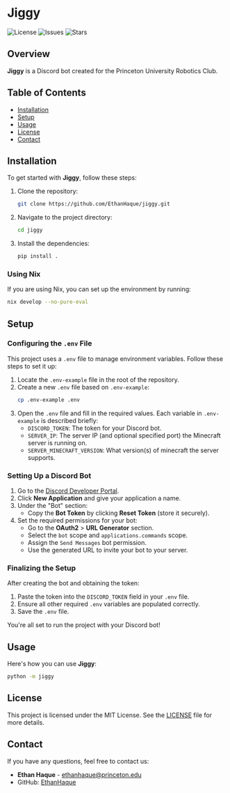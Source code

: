 # Jiggy

![License](https://img.shields.io/github/license/EthanHaque/jiggy)
![Issues](https://img.shields.io/github/issues/EthanHaque/jiggy)
![Stars](https://img.shields.io/github/stars/EthanHaque/jiggy)

## Overview

**Jiggy** is a Discord bot created for the Princeton University Robotics Club.

## Table of Contents

- [Installation](#installation)
- [Setup](#setup)
- [Usage](#usage)
- [License](#license)
- [Contact](#contact)

## Installation

To get started with **Jiggy**, follow these steps:

1. Clone the repository:
    ```bash
    git clone https://github.com/EthanHaque/jiggy.git
    ```
2. Navigate to the project directory:
    ```bash
    cd jiggy
    ```
3. Install the dependencies:
    ```bash
    pip install .
    ```
### Using Nix

If you are using Nix, you can set up the environment by running:
```bash
nix develop --no-pure-eval
```

## Setup

### Configuring the `.env` File
This project uses a `.env` file to manage environment variables. Follow these steps to set it up:

1. Locate the `.env-example` file in the root of the repository.
2. Create a new `.env` file based on `.env-example`:
   ```bash
   cp .env-example .env
   ```
3. Open the `.env` file and fill in the required values. Each variable in `.env-example` is described briefly:
   - `DISCORD_TOKEN`: The token for your Discord bot.
   - `SERVER_IP`: The server IP (and optional specified port) the Minecraft server is running on.
   - `SERVER_MINECRAFT_VERSION`: What version(s) of minecraft the server supports.

### Setting Up a Discord Bot

1. Go to the [Discord Developer Portal](https://discord.com/developers/applications).
2. Click **New Application** and give your application a name.
3. Under the "Bot" section:
   - Copy the **Bot Token** by clicking **Reset Token** (store it securely).
4. Set the required permissions for your bot:
   - Go to the **OAuth2** > **URL Generator** section.
   - Select the `bot` scope and `applications.commands` scope.
   - Assign the `Send Messages` bot permission.
   - Use the generated URL to invite your bot to your server.

### Finalizing the Setup

After creating the bot and obtaining the token:
1. Paste the token into the `DISCORD_TOKEN` field in your `.env` file.
2. Ensure all other required `.env` variables are populated correctly.
3. Save the `.env` file.

You're all set to run the project with your Discord bot!

## Usage

Here's how you can use **Jiggy**:

```bash
python -m jiggy
```

## License

This project is licensed under the MIT License. See the [LICENSE](LICENSE) file for more details.

## Contact

If you have any questions, feel free to contact us:

- **Ethan Haque** - [ethanhaque@princeton.edu](mailto:ethanhaque@princeton.edu)
- GitHub: [EthanHaque](https://github.com/EthanHaque)
